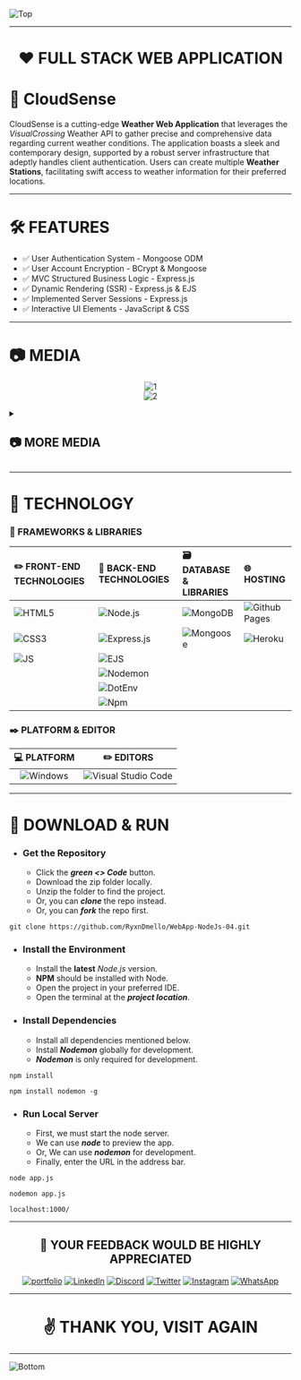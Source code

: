 ![Top](https://github.com/RyxnDmello/WebApp-NodeJs-02/assets/64190011/586e9e9e-c671-44c2-962d-0375f86e34e1)

<hr>

<h1 align="center">♥️ FULL STACK WEB APPLICATION</h1>

# 📂 CloudSense
CloudSense is a cutting-edge **Weather Web Application** that leverages the _VisualCrossing_ Weather API to gather precise and comprehensive data regarding current weather conditions. The application boasts a sleek and contemporary design, supported by a robust server infrastructure that adeptly handles client authentication. Users can create multiple **Weather Stations**, facilitating swift access to weather information for their preferred locations.

<hr>

# 🛠️ FEATURES
- ✅ User Authentication System - Mongoose ODM
- ✅ User Account Encryption - BCrypt & Mongoose
- ✅ MVC Structured Business Logic - Express.js
- ✅ Dynamic Rendering (SSR) - Express.js & EJS
- ✅ Implemented Server Sessions - Express.js
- ✅ Interactive UI Elements - JavaScript & CSS

<hr>

# 📷 MEDIA

<div align="center">

  ![1](https://github.com/RyxnDmello/WebApp-NodeJs-04/assets/64190011/63ea12cf-74bd-47c7-8f3c-ae0a985353ca) <br>
  ![2](https://github.com/RyxnDmello/WebApp-NodeJs-04/assets/64190011/0e01cf6e-ef1e-4c52-a1fb-a1d867077f96)
</div>

<details>
<summary>

  ## 📷 MORE MEDIA
</summary>

<div align="center">
  
  ![3](https://github.com/RyxnDmello/WebApp-NodeJs-04/assets/64190011/b2aca0f4-1f13-41d0-a181-9cb1399da061) <br><br>
  ![4](https://github.com/RyxnDmello/WebApp-NodeJs-04/assets/64190011/f3106aee-e175-4c98-b41a-f463baca551c) <br><br>
  ![5](https://github.com/RyxnDmello/WebApp-NodeJs-04/assets/64190011/6c3c2706-cfc5-4ea8-bcb2-606551fb9a60) <br><br>
  ![6](https://github.com/RyxnDmello/WebApp-NodeJs-04/assets/64190011/08501f61-1c76-4ca0-898d-ceef8a0c4ca4)
</div>
</details>

<hr>

# 🤖 TECHNOLOGY

### 🚀 FRAMEWORKS & LIBRARIES

| ✏️ FRONT-END TECHNOLOGIES | 🤖 BACK-END TECHNOLOGIES | 🗃️ DATABASE & LIBRARIES | 🌐 HOSTING |
| :- | :- | :- | :- |
| ![HTML5](https://img.shields.io/badge/HTML5-E34F26.svg?style=for-the-badge&logo=HTML5&logoColor=white) | ![Node.js](https://img.shields.io/badge/node.js-006f00.svg?style=for-the-badge&logo=nodedotjs&logoColor=white) | ![MongoDB](https://img.shields.io/badge/MongoDB-47A248.svg?style=for-the-badge&logo=MongoDB&logoColor=white) | ![Github Pages](https://img.shields.io/badge/github%20pages-000000?style=for-the-badge&logo=github&logoColor=white) |
| ![CSS3](https://img.shields.io/badge/CSS3-1572B6.svg?style=for-the-badge&logo=CSS3&logoColor=white) | ![Express.js](https://img.shields.io/badge/Express-000000.svg?style=for-the-badge&logo=Express&logoColor=white) | ![Mongoose](https://img.shields.io/badge/Mongoose-880000.svg?style=for-the-badge&logo=Mongoose&logoColor=white) | ![Heroku](https://img.shields.io/badge/Heroku-430098.svg?style=for-the-badge&logo=Heroku&logoColor=white) |
| ![JS](https://img.shields.io/badge/JavaScript-F7DF1E.svg?style=for-the-badge&logo=JavaScript&logoColor=black) | ![EJS](https://img.shields.io/badge/EJS-ECD53F.svg?style=for-the-badge&logo=EJS&logoColor=black) | | 
| | ![Nodemon](https://img.shields.io/badge/Nodemon-00a000.svg?style=for-the-badge&logo=Nodemon&logoColor=white) |
| | ![DotEnv](https://img.shields.io/badge/.ENV-ECD53F.svg?style=for-the-badge&logo=dotenv&logoColor=black) |
| | ![Npm](https://img.shields.io/badge/npm-CB3837.svg?style=for-the-badge&logo=npm&logoColor=white) |

### ✒️ PLATFORM & EDITOR

| 💻 PLATFORM | ✏️ EDITORS |
| :-: | :-: |
| ![Windows](https://img.shields.io/badge/Windows-0078D4.svg?style=for-the-badge&logo=Windows&logoColor=white) | ![Visual Studio Code](https://img.shields.io/badge/Visual%20Studio%20Code-007ACC.svg?style=for-the-badge&logo=Visual-Studio-Code&logoColor=white)

<hr>

# 📌 DOWNLOAD & RUN

- ### Get the Repository 
  - Click the **_green <> Code_** button.
  - Download the zip folder locally.
  - Unzip the folder to find the project.
  - Or, you can _**clone**_ the repo instead.
  - Or, you can _**fork**_ the repo first.
```
git clone https://github.com/RyxnDmello/WebApp-NodeJs-04.git
```

- ### Install the Environment
  - Install the **latest** _Node.js_ version.
  - **NPM** should be installed with Node.
  - Open the project in your preferred IDE.
  - Open the terminal at the _**project location**_.

- ### Install Dependencies
  - Install all dependencies mentioned below.
  - Install _**Nodemon**_ globally for development.
  - _**Nodemon**_ is only required for development.
```
npm install
```
```
npm install nodemon -g
```

- ### Run Local Server
  - First, we must start the node server.
  - We can use _**node**_ to preview the app.
  - Or, We can use _**nodemon**_ for development.
  - Finally, enter the URL in the address bar.
```
node app.js
```
```
nodemon app.js
```
```
localhost:1000/
```

<hr>

<div align="center">
  
## 💎 YOUR FEEDBACK WOULD BE HIGHLY APPRECIATED

[![portfolio](https://img.shields.io/badge/portfolio-00002F?style=for-the-badge&logo=ko-fi&logoColor=white)]()
[![LinkedIn](https://img.shields.io/badge/linkedin-%230077B5.svg?style=for-the-badge&logo=linkedin&logoColor=white)](https://www.linkedin.com/in/ryanndmello/)
[![Discord](https://img.shields.io/badge/Discord-%235865F2.svg?style=for-the-badge&logo=discord&logoColor=white)](https://discord.com/channels/ryxndmello)
[![Twitter](https://img.shields.io/badge/Twitter-%231DA1F2.svg?style=for-the-badge&logo=Twitter&logoColor=white)](https://twitter.com/ryxndmello)
[![Instagram](https://img.shields.io/badge/Instagram-%23BF0020.svg?style=for-the-badge&logo=Instagram&logoColor=white)](https://www.instagram.com/ryxndmello10/)
[![WhatsApp](https://img.shields.io/badge/WhatsApp-%23006F00?style=for-the-badge&logo=whatsapp&logoColor=white)](https://wa.me/9145000789)
</div>

<hr>

<h1 align="center">✌️ THANK YOU, VISIT AGAIN</h1>

<hr>

![Bottom](https://github.com/RyxnDmello/WebApp-NodeJs-02/assets/64190011/7c0a8837-f7ff-4b33-af92-db705f0c7675)
